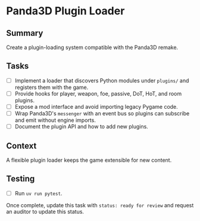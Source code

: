 # Panda3D Plugin Loader

## Summary
Create a plugin-loading system compatible with the Panda3D remake.

## Tasks
- [ ] Implement a loader that discovers Python modules under `plugins/` and registers them with the game.
- [ ] Provide hooks for player, weapon, foe, passive, DoT, HoT, and room plugins.
- [ ] Expose a mod interface and avoid importing legacy Pygame code.
- [ ] Wrap Panda3D's `messenger` with an event bus so plugins can subscribe and emit without engine imports.
- [ ] Document the plugin API and how to add new plugins.

## Context
A flexible plugin loader keeps the game extensible for new content.

## Testing
- [ ] Run `uv run pytest`.

Once complete, update this task with `status: ready for review` and request an auditor to update this status.
